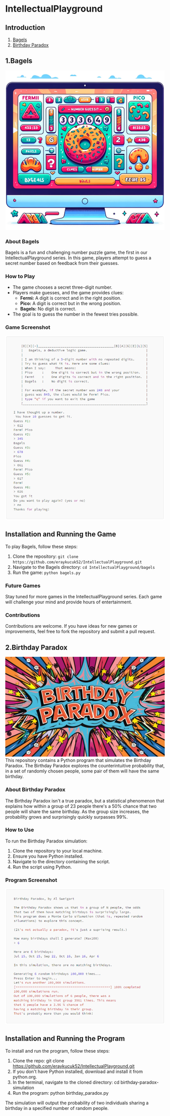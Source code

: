 # IntellectualPlayground
## Introduction
1. [Bagels](#1bagels)
2. [Birthday Paradox](#2birthday-paradox)

## 1.Bagels 
![Bagels](https://github.com/eraykucuk52/IntellectualPlayground/blob/main/bagels/bagels.png?raw=true)

### About Bagels
Bagels is a fun and challenging number puzzle game, the first in our IntellectualPlayground series. In this game, players attempt to guess a secret number based on feedback from their guesses.

### How to Play
- The game chooses a secret three-digit number.
- Players make guesses, and the game provides clues:
  - **Fermi:** A digit is correct and in the right position.
  - **Pico:** A digit is correct but in the wrong position.
  - **Bagels:** No digit is correct.
- The goal is to guess the number in the fewest tries possible.

### Game Screenshot
![Bagels Game Screenshot](https://github.com/eraykucuk52/IntellectualPlayground/blob/main/bagels/sc_bagels.png?raw=true)

## Installation and Running the Game
To play Bagels, follow these steps:
1. Clone the repository: `git clone https://github.com/eraykucuk52/IntellectualPlayground.git`
2. Navigate to the Bagels directory: `cd IntellectualPlayground/bagels`
3. Run the game: `python bagels.py`

### Future Games
Stay tuned for more games in the IntellectualPlayground series. Each game will challenge your mind and provide hours of entertainment.

### Contributions
Contributions are welcome. If you have ideas for new games or improvements, feel free to fork the repository and submit a pull request.

## 2.Birthday Paradox
![Birthday Paradox](https://github.com/eraykucuk52/IntellectualPlayground/blob/main/birthdayParadox/birthdayParadox.jpg?raw=true)
This repository contains a Python program that simulates the Birthday Paradox. The Birthday Paradox explores the counterintuitive probability that, in a set of randomly chosen people, some pair of them will have the same birthday.

### About Birthday Paradox
The Birthday Paradox isn't a true paradox, but a statistical phenomenon that explains how within a group of 23 people there's a 50% chance that two people will share the same birthday. As the group size increases, the probability grows and surprisingly quickly surpasses 99%.

### How to Use

To run the Birthday Paradox simulation:

1. Clone the repository to your local machine.
2. Ensure you have Python installed.
3. Navigate to the directory containing the script.
4. Run the script using Python.

### Program Screenshot
![Birthday Paradox Screenshot](https://github.com/eraykucuk52/IntellectualPlayground/blob/main/birthdayParadox/sc_of_program_running.png?raw=true)

## Installation and Running the Program
To install and run the program, follow these steps:
1. Clone the repo:
git clone https://github.com/eraykucuk52/IntellectualPlayground.git
1. If you don't have Python installed, download and install it from python.org.
2. In the terminal, navigate to the cloned directory:
cd birthday-paradox-simulation
3. Run the program:
python birthday_paradox.py

The simulation will output the probability of two individuals sharing a birthday in a specified number of random people.
